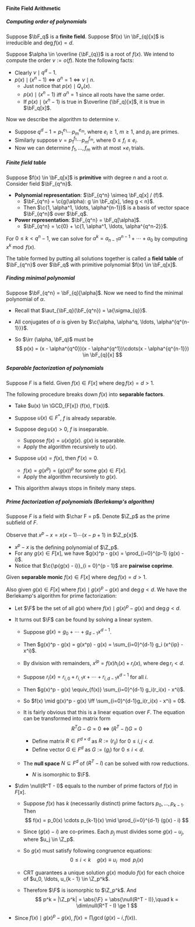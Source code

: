 #### Finite Field Arithmetic

##### Computing order of polynomials

Suppose $\bF_q$ is a **finite field**. Suppose $f(x) \in \bF_{q}[x]$ is irreducible and $\deg f(x) = d$.

Suppose $\alpha \in \overline {\bF_{q}}$ is a root of $f(x)$. We intend to compute the order $\nu:= o(f)$. Note the following facts:

- Clearly $\nu \mid q^d - 1$.
- $p(x) \mid (x^n - 1) \iff \alpha^n = 1 \iff \nu \mid n$.
  - Just notice that $p(x) \mid Q_{\nu}(x)$.
  - $p(x) \mid (x^n - 1)$ iff $\alpha^n = 1$ since all roots have the same order.
  - If $p(x) \mid (x^n - 1)$ is true in $\overline {\bF_q}[x]$, it is true in $\bF_q[x]$.


Now we describe the algorithm to determine $\nu$.

- Suppose $q^d - 1 = p_1^{e_1} \cdots p_{m}^{e_m}$, where $e_i \ge 1$, $m \ge 1$, and $p_i$ are primes.
- Similarly suppose $\nu = p_1^{f_1}\cdots p_m^{f_m}$, where $0 \le f_i \le e_i$.
- Now we can determine $f_1, \ldots, f_m$ with at most $\times e_i$ trials.

##### Finite field table

Suppose $f(x) \in \bF_q[x]$ is **primitive** with degree $n$ and a root $\alpha$. Consider field $\bF_{q^n}$.

- **Polynomial representation**: $\bF_{q^n} \simeq \bF_q[x] / (f)$.
  - $\bF_{q^n} = \c{g(\alpha): g \in \bF_q[x], \deg g < n}$.
  - Then $\c{1, \alpha^1, \ldots, \alpha^{n-1}}$ is a basis of vector space $\bF_{q^n}$ over $\bF_q$.
- **Power representation**: $\bF_{q^n} = \bF_q[\alpha]$.
  - $\bF_{q^n} = \c{0} + \c{1, \alpha^1, \ldots, \alpha^{q^n-2}}$.

For $0 \le k < q^n - 1$, we can solve for $\alpha^k = a_{n - 1}\alpha^{n - 1} + \cdots + a_0$ by computing $x^k \bmod f(x)$.

The table formed by putting all solutions together is called a **field table** of $\bF_{q^n}$ over $\bF_q$ with primitive polynomial $f(x) \in \bF_q[x]$.

##### Finding minimal polynomial

Suppose $\bF_{q^n} = \bF_{q}[\alpha]$. Now we need to find the minimal polynomial of $\alpha$.

- Recall that $\aut_{\bF_q}(\bF_{q^n}) = \a{\sigma_{q}}$.

- All conjugates of $\alpha$ is given by $\c{\alpha, \alpha^q, \ldots, \alpha^{q^{n-1}}}$.

- So $\irr (\alpha, \bF_q)$ must be
  $$
  p(x) = (x - \alpha^{q^0})(x - \alpha^{q^1})\cdots(x - \alpha^{q^{n-1}}) \in \bF_{q}[x]
  $$

##### Separable factorization of polynomials

Suppose $F$ is a field. Given $f(x) \in F[x]$ where $\deg f(x) = d > 1$.

The following procedure breaks down $f(x)$ into **separable factors**.

- Take $u(x) \in \GCD_{F[x]} (f(x), f'(x))$.
- Suppose $u(x) \in F^*$, $f$ is already separable.
- Suppose $\deg u(x) > 0$, $f$ is inseparable.
  - Suppose $f(x) = u(x) g(x)$. $g(x)$ is separable.
  - Apply the algorithm recursively to $u(x)$.

- Suppose $u(x) = f(x)$, then $f'(x) = 0$.
  - $f(x) = g(x^p) = (g(x))^p$ for some $g(x) \in F[x]$.
  - Apply the algorithm recursively to $g(x)$.
- This algorithm always stops in finitely many steps.

##### Prime factorization of polynomials (Berlekamp's algorithm)

Suppose $F$ is a field with $\char F = p$. Denote $\Z_p$ as the prime subfield of $F$.

Observe that $x^p - x = x(x-1)\cdots (x-p+1)$ in $\Z_p[x]$.

- $x^p - x$ is the defining polynomial of $\Z_p$.
- For any $g(x) \in F[x]$, we have $g(x)^p - g(x) = \prod_{i=0}^{p-1} (g(x) - i)$.
- Notice that $\c{\p{g(x) - i}}_{i = 0}^{p - 1}$ are **pairwise coprime**.

Given **separable monic** $f(x) \in F[x]$ where $\deg f(x) = d > 1$.

Also given $g(x) \in F[x]$ where $f(x) \mid g(x)^p - g(x)$ and $\deg g < d$. We have the Berlekamp's algorithm for prime factorization:

- Let $\F$ be the set of all $g(x)$ where $f(x) \mid g(x)^p - g(x)$ and $\deg g < d$.

- It turns out $\F$ can be found by solving a linear system.

  - Suppose $g(x) = g_0 + \cdots + g_{d - 1} x^{d - 1}$.

  - Then $g(x)^p - g(x) = g(x^p) - g(x) = \sum_{i=0}^{d-1} g_i (x^{ip} - x^i)$.

  - By division with remainders, $x^{ip} = f(x) h_i(x) + r_i(x)$, where $\deg r_i < d$.

  - Suppose $r_i(x) = r_{i,0} + r_{i, 1} x + \cdots + r_{i, d-1}x^{d-1}$ for all $i$.

  - Then $g(x)^p - g(x) \equiv_{f(x)} \sum_{i=0}^{d-1} g_i(r_i(x) - x^i)$.

  - So $f(x) \mid g(x)^p - g(x) \iff \sum_{i=0}^{d-1}g_i(r_i(x) - x^i) = 0$.

  - It is fairly obvious that this is a linear equation over $F$. The equation can be transformed into matrix form
    $$
    R^T G - G = 0 \iff (R^T - I)G = 0
    $$

    - Define matrix $R \in F^{d \times d}$ as $R := (r_{ij})$ for $0 \le i, j < d$.
    - Define vector $G \in F^{d}$ as $G := (g_i)$ for $0 \le i < d$.

  - The **null space** $N \subseteq F^d$ of $(R^T - I)$ can be solved with row reductions.

    -  $N$ is isomorphic to $\F$.

- $\dim \null(R^T - I)$ equals to the number of prime factors of $f(x)$ in $F[x]$.

  - Suppose $f(x)$ has $k$ (necessarily distinct) prime factors $p_0, \ldots, p_{k - 1}$. Then
    $$
    f(x) = p_0(x) \cdots p_{k-1}(x) \mid \prod_{i=0}^{d-1} (g(x) - i)
    $$

  - Since $(g(x) - i)$ are co-primes. Each $p_j$ must divides some $g(x) - u_j$, where $u_j \in \Z_p$.

  - So $g(x)$ must satisfy following congruence equations:
    $$
    0 \le i < k \quad g(x) \equiv u_i \mod p_i(x)
    $$

  - CRT guarantees a unique solution $g(x)$ modulo $f(x)$ for each choice of $u_0, \ldots, u_{k - 1} \in \Z_p^k$.

  - Therefore $\F$ is isomorphic to $\Z_p^k$. And
    $$
    p^k = |\Z_p^k| = \abs{\F} = \abs{\null(R^T - I)},\quad k = \dim\null(R^T - I) \ge 1
    $$

- Since $f(x) \mid g(x)^p - g(x)$, $f(x) = \prod_i \gcd(g(x) - i, f(x))$.

